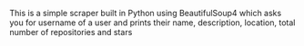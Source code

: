 This is a simple scraper built in Python using BeautifulSoup4 which asks you for username of a user and prints their name, description, location, total number of repositories and stars
